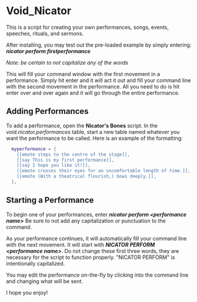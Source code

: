 # Void_Nicator

This is a script for creating your own performances, songs, events, speeches, rituals, and sermons.

After installing, you may test out the pre-loaded example by simply entering: ***nicator perform firstperformance***
    
   *Note: be certain to not capitalize any of the words*

This will fill your command window with the first movement in a performance. Simply hit enter and it will act it out and fill your command line with the second movement in the performance. All you need to do is hit enter over and over again and it will go through the entire performance.

## Adding Performances

To add a performance, open the **Nicator's Bones** script. In the *void.nicator.performances* table, start a new table named whatever you want the performance to be called. Here is an example of the formatting:

```lua
  myperformance = {
    [[emote steps to the centre of the stage]],
    [[say This is my first performance]],
    [[say I hope you like it!]],
    [[emote crosses their eyes for an uncomfortable length of time.]],
    [[emote (With a theatrical flourish,) bows deeply.]],
  },
```

## Starting a Performance

To begin one of your performances, enter ***nicator perform \<performance name\>***
Be sure to not add any capitalization or punctuation to the command.

As your performance continues, it will automatically fill your command line with the next movement. It will start with ***NICATOR PERFORM \<performance name\>***. Do not change these first three words, they are necessary for the script to function properly. "NICATOR PERFORM" is intentionally capitalized.

You may edit the performance on-the-fly by clicking into the command line and changing what will be sent.

I hope you enjoy!
